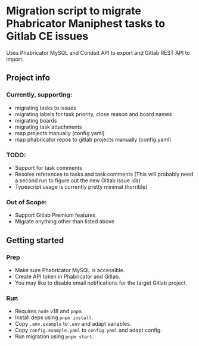 # Migration script to migrate Phabricator Maniphest tasks to Gitlab CE issues

Uses Phabricator MySQL and Conduit API to export and Gitlab REST API to import.

## Project info

### Currently, supporting:

- migrating tasks to issues
- migrating labels for task priority, close reason and board names
- migrating boards
- migrating task attachments
- map projects manually (config.yaml)
- map phabricator repos to gitlab projects manually (config.yaml)

### TODO:

- Support for task comments
- Resolve references to tasks and task comments (This will probably need a second run to figure out the new Gitlab issue ids)
- Typescript usage is currently pretty minimal (horrible)

### Out of Scope:
- Support Gitlab Premium features
- Migrate anything other than listed above

## Getting started

### Prep

- Make sure Phabricator MySQL is accessible.
- Create API token in Phabricator and Gitlab.
- You may like to disable email notifications for the target Gitlab project.

### Run

- Requires `node` v18 and `pnpm`.
- Install deps using `pnpm install`.
- Copy `.env.example` to `.env` and adapt variables.
- Copy `config.example.yaml` to `config.yaml` and adapt config.
- Run migration using `pnpm start`.
